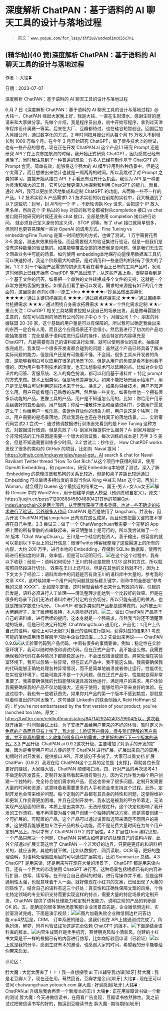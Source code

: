 # 深度解析 ChatPAN：基于语料的 AI 聊天工具的设计与落地过程

> 原文：[`www.yuque.com/for_lazy/thfiu8/uodwzdimc055c7n1`](https://www.yuque.com/for_lazy/thfiu8/uodwzdimc055c7n1)



## (精华帖)(40 赞)深度解析 ChatPAN：基于语料的 AI 聊天工具的设计与落地过程 

作者： 大铭🍀 

日期：2023-07-07 

深度解析 ChatPAN：基于语料的 AI 聊天工具的设计与落地过程 

6 月 7 日《深度解析 ChatPAN：基于语料的 AI 聊天工具的设计与落地过程》@大铭一、ChatPAN 缘起大家晚上好，我是大铭，一直在生财潜水，感谢生财的邀请来和大家做分享。先做个介绍，我是程序员出身，初中开始写程序，拿到过天津市程序设计奥赛一等奖。后来在大厂、豆瓣都待过，也在硅谷短暂创业。回国后加入月嫂公司，通过数字化的方式，2 年时间把月嫂公司从每个月 15 万收入不到增长到 1000 万每个月。在今年 3 月开始研究 ChatGPT，做了很多技术上的尝试，也有一些产品的思考。现在正在开发 ChatPAN.ai 这个产品1.1 研究 Prompt 还是研究 API？在上次参加航海的时候，我开始正式研究 ChatGPT，因为感觉已经有点晚了。当时我注意到了一种普遍的现象：许多人已经在制作基于 ChatGPT 的 Prompt 套壳。简单有效，能够将这个强大的 AI 模型应用到各种场景中。但是这个太薄了，而且想做出来估计也就是一周两周的时间，所以我跳过了对 Prompt 之类的学习，直接开始从接口 API 下手看还有没有什么机会。我认为 API 是一种更为灵活和强大的工具，它可以让我更深入地探索和利用 ChatGPT 的能力。而且，通过 API，我可以更加灵活地集成和定制 ChatGPT 的功能，从而做一些不一样的产品。1.2 技术实验 & 产品需求1.2.1 技术实验的坑在前期的实验中，我大概遇到了以下这些坑：封号，封 API同一个 IP ，不断轮询换 Key 请求，会把这个 IP 放入黑名单，然后这个 IP 粘过的 key 对应的账号全都被封杀completion 接口 vs chat 接口刚开始研究的时候还没有 chat 接口，全部是使用 completion 接口进行访问。 就必须自己定义身份的定义词， STOP 词等。有了 chat 接口就简单很多，但同时也更容易理解一些对 OpenAI 的调用方式。Fine Tuning vs embeddingFine Tuning 是第一时间想到的方式，也做了测试，1 万字需要花费 3-5 美金，测出来效果很奇怪。而且需要很大的验证集进行验证，但是一般我们是没有这种数量的验证集的。如果能够覆盖全部的场景倒是没问题，但是我们无法完全涵盖业务中可能的场景。如何使用 embedding本地保存向量使用数据库工具坑可以快速掠过，我这个阶段最大的收获，是对调用和一些底层的机制有了很大的了解。1.2.2 对一个客服产品需求的初步思考我在看市面上已有的工具产品时，发现这时候网上已经开始有 ChatPDF 等产品出现了，从这些产品上看，很容易看到是一个基于文件的问答，如果把一个单独的文件转换成多个文件的支持，这就是一个非常方便的客服的雏形。如果我们看手册可以发现，需求的来源是有如下的几个方面的，这里感谢 @刘小排💡✅原生 idea ★★★★★✅抄竞品做出差异化 ★★★★✅通过关键词挖掘需求 ★★★✅通过痛点挖掘需求 ★★★✅通过围绕平台挖掘需求 ★★★✅通过围绕自身需求拓展需求 ★★★✅个性化需求定制 ★★✅重点关注：ChatGPT 相关工具站需求挖掘从我自己的场景出发，我是做母婴服务生意的，现在可以应用的场景有公司的月子中心 5 个，月嫂公司 1 个，朋友的月嫂联盟 20-30 家，这个基础的用户量是可以有保障的。所以我可以确定我做出来的东西一定会有人用，而且这个应用场景还不会很小。然后我进行了初次的产品功能抽象提炼：完全是基于语料库进行后续的操作，结合特定的内容填充至 ChatGPT。凡是需要有自己的语料库进行处理，就可以使用类似的技术。抽象提炼完成后，我发现一个很多开发者都会碰到的问题：虽然这个产品已经具备了解决实际问题的能力，但是用户还是有可能看不懂，不会用。很多工具从开发者的角度，是能够看明白可以应用在很多的场景下的，但是从用户的角度是看不到也看不懂的，因为用户看不到技术的深度，也无法想象技术可以延展的点。比如对企业知识库的问答、客服系统、名人的角色扮演，都可以利用基于语料库 + 特定 prompt 的方式来做。技术上很类似，但是场景差异很大。如果不能把场景展示给用户，用户是无法明白可以利用这些技术来干什么。换言之，如果你只给技术，用户不知道怎么用。用户只能看懂自己熟悉的东西，然后做一些变化。如果你给他一个拥有很多新功能的产品，更像工具的产品，用户是不知道怎么用的。比如：你给用户用乐高组装好的变形金刚，用户很爽；你给一堆散件乐高和组装说明书，少数用户愿意这么干；你给用户一堆乐高，告诉他释放你的想象力吧，用户说这是个啥啊；所以，用户需要的是场景落地。因此我现在也还在寻找真正的落地场景。二、实验室代码尝试2.1 尝试一：通过微调数据进行训练首先看到的是 Fine Tuning 这种方式，对数据进行微调，但是失败了💡Q: 到家月嫂提供什么服务？A: 到家月嫂是一个非常纯洁的工作原因是需要一个很大的验证集，每次训练的成本是1 万字 3-5 美金，但是不知道需要训练多少时间。2.2 尝试二：抄作业， How ChatPDF works发现了很多的类似的 GitHub 的项目，比如向  Naval 提问：https://github.com/mckaywrigley/naval-gpt，AI search & chat for Naval Ravikant Twitter thread "How To Get Rich."从这个项目中获得的知识，使用 OpenAI Embedding，和 pgvector。研究 Embedding本地做了测试，深入了解  Embedding 的原理汉堡和热狗的关系比较近，但是和桌子差距比较远通过 Embedding 可以做很多相似度的查询当你从 King 中减去 Man 这个词，再加上 Woman，就会得到 Queen 这个最接近的结果之一。国王-男人+女人≈女王![](img/88578b53fd1640ef57266af34bc078e1.png)解释 Gensim 中的 Word2Vec，用于创建单词嵌入模型（预训练和自定义）。原文：https://juejin.cn/post/7120088845604880421其他的项目Gpt-indexLangchain这是两个项目，从里面我获得了很多灵感，也对一些不确定的技术进行了验证。另外很多人也问 ChatPAN 是否是使用了 langchain，并没有，因为开发 ChatPAN 时候 langchain 还向现在这么成熟，而且也想把最关键的技术掌握在自己手里。2.3 尝试三：做了一个 ChatWangchuan我需要一个完整的 App 把上面的所有零散的点串联起来，来证明整体上是可行的，所以我尝试做了一个 AI 版本「Chat WangChuan」。王川是一个硅谷的投资人，善于输出，很容易的就可以拿到以下平台上的公开信息：微博Twitter博客我整理了这些渠道上的所有的内容，大约 200 万字，进行本地的 Embedding，存储到 SQLite 数据库，使用代码进行相似度的计算，效率低，但是可以证明可行。![](img/8fae3792ebce82c42b375b893321df2a.png)在这个这个过程中，我有以下收获：经验一：语料如何切分？王川的特点是按照 1/2/3 这样的方式，所以就按照自然段进行切分。 效果在王川上还可以，但是在其他的文档就不行，因为上下文太少了经验二：语料库命中的问题是否有效王川的语料库中大量的，参考我的文章 XXX，这时候如果一个用户问的问题就是标题关键字，则命中的全部是“参考我的文章 XXXX”，比如摩尔定律，这时候就会给不出来什么有效的内容。引起的启发是，语料必须进行人工处理——清洗整理才能达到一个比较好的效果。但是在很多的场景下我们无法对语料库进行特定的业务切分，所以只能有通用的做法，也就是按照字数进行切分。 ChatPDF 和很多类似的产品都是这样做的。另外被王川大佬翻牌子，发了微博和推特，本人感觉挺好的。![](img/d3bde8d2df1bf538a06605f0fd30105c.png)三、做出 ChatPAN 产品基于自己的语料库，进行后续的提问，这本身就是一个强需求，虽然我当时还不清楚落地的场景，但是已经决定开始把  ChatWangChuan 通用化，产品化：1.用户上传自己的语料，理论上可以无限2.对自己的语料进行提问，获得对应的结果3.1 考虑可能的落地应用场景客服学习助手企业知识库……3.2 先做出来再说—— ChatPAN 0.9.0![](img/b0ad7046651924de1e5ee7e9170bee3e.png)从实验室代码到产品代码，中间有很多的事情要做。例如：稳定性在实验室环境下，我可以随时修改和调试代码，但在正式产品中，我不能这么做。我需要确保我的代码在各种情况下都能稳定运行，不会出现错误或崩溃。异常处理在实验室环境下，我可以忽略一些异常，但在正式产品中，我不能这么做。我需要确保我的代码能够正确地处理各种异常情况，而不是简单地崩溃或者停止运行。性能优化在实验室环境下，性能可能并不是一个大问题，但在正式产品中，性能就变得非常重要了。我需要确保我的代码能够快速且高效地运行，满足用户的需求。用户体验我需要确保我的产品不仅功能强大，还易于使用，能够给用户带来良好的体验。在这过程中，我也有一些收获首先，如果你对产品的第一个版本不感到尴尬，那就意味着你推出的时间太晚了。这句话是 LinkedIn 的联合创始人 Reid Hoffman 说的：If you're not embarrassed by the first version of your product, you've launched too late，原文：https://twitter.com/reidhoffman/status/847142924240379904所以，这次我就开始第一时间就尝试上线，为了安抚产品给用户带来的不好的体验，暂时定义为免费的产品而且只有上线了，我才能：1.验证客户假设，很多我们理解的客户需求，并不是真的需求；2.收集到很多用户的需求，才更好的进行下一个版本的迭代。3.3 产品升级  ChatPAN.ai 0.9.2这次升级，主要增加了对助手的开发的扩展，因为是希望用户可以方便的基于 ChatPAN 进行扩展，扩展出来自己的应用，初期时针对开发者，提供接口 API。开发部分不多说了，大家可以看文档 扩展 ChatPan（0.9.2）我现在给 ChatPAN这个工具的定位是【支撑】，帮助各位长官更好的赚钱，大家赚大钱，ChatPAN 顺便喝口汤。四、针对产品的再次思考4.1 不做定制开发首先，定制开发虽然看起来很有吸引力，因为它允许我为每个用户创建一个独特的、完全符合他们需求的产品，但这也带来了很多问题。定制开发需要大量的时间和资源，这意味着我需要更多的人手和资金来支持这个过程。此外，定制开发也会带来维护问题。每个定制的产品都有其自身的特性和问题，这使得维护和更新工作变得更加困难。并且在定制开发中，我永远是被我的甲方带着走，无法实现产品层面的积累。本质上是出卖体力，无法形成杠杆。这个决定也影响了我开发的工作流程。我不再需要为每个用户创建一个独特的解决方案，而是需要创建一个可扩展的、可配置的产品，这个产品可以通过设置和选项来满足不同用户的需求。这使得我能够更加专注于产品的核心功能，而不是花费大量时间在为每个用户定制产品上。所以才有了 ChatPAN 0.9.2 的扩展性。4.2 扩展性Unix 编程思想，一个产品只解决一个问题，ChatPAN 只解决如何更好的处理自己的语料内容，此外全部通过扩展实现这给了 ChatPAN 一个非常好的边界，只要是更好的和语料相关的，就应该做，其他的就不做。比如从数据库、网页读取，OCR 等，更好的整理语料，对语料处理偏应用层的可以通过扩展实现，比如 Summarize 总结。4.3 ChatGPT 是用来读，还是用来写在现在大量的场景下， ChatGPT 都是用来读内容。还有一个巨大的市场使用 ChatGPT 进行写。这种场景包括根据已有的内容进行扩展、仿写、续写等。在不结合自己语料的时候，进行写操作并不难，但是这样通用性太强，也就意味着千人一面。就好像现在小红书的文案，已经出现了大量的同质性了。结合自己的语料有这三个好处：真实性和正确性保障文案的风格，个性化特定领域的专业知识支持而要实现这样的特点，需要大量的特定场景的定制开发，ChatPAN 提供了语料处理能力和定制开发能力，说明之前的产品的判断是 OK 的。五、能确定的很多落地场景客服/企业场景首先是，企业微信侧边栏，实验室测试完成，下面是演示视频：![](img/ce9c1e20c0f0e8a09a0cdbf1b959c98d.png)![](img/7a3b76abb2d82bcd9b36767e4d131089.png)图片加载失败企业微信侧边栏问答功能.mp4然后是，CRM、 订单系统的结合，这我们也在 API上接通测试完成了。角色扮演，解梦，同样也验证成功这是完全依赖 ChatGPT 的版本。![](img/d725b452d01c018b1fe6fcd047b5eb4a.png)下面是结合语料库的版本。![](img/7149e0143e65f2160f6a239cee970683.png)内容生成同样是卖手机壳，赛博朋克风和小清新风，创建的小红书文案是不一样的根据已有的内容进行仿写，比如商标驳回申请（已验证）![](img/0f6a6ccf47e9141160d60486b68bc6ea.png)以上就是我的分享，感谢生财有术的邀请，也感谢大家的时间，希望我的分享能够给你带来启发。  

评论区： 

胖大魔 : 大佬太厉害了！！！我一直想投喂 ai 王川辅导我功课[呲牙] 胖大魔 : 我是老豆瓣人了，现在还在用，蓦然回首，豆瓣才是金山[呲牙] 大铭🍀 : 现在还可以访问 chatwangchuan.yotouch.com 胖大魔 : 好滴感谢[呲牙] 大铭🍀 : ChatPAN.ai 升级后我会再弄一个新版本的王川 大铭🍀 : 正在用豆瓣读书做一个新的测试 胖大魔 : 今天进微信读书，在用看广告变现，豆瓣读书依然佛性。我之前试过把微信读书写的好的，搬运到豆瓣读书去 胖大魔 : 期待期待[呲牙]